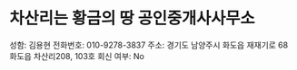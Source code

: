 # 차산리는 황금의 땅 공인중개사사무소

성함: 김용현
전화번호: 010-9278-3837
주소: 경기도 남양주시 화도읍 재재기로 68 화도읍 차산리208, 103호
회신 여부: No